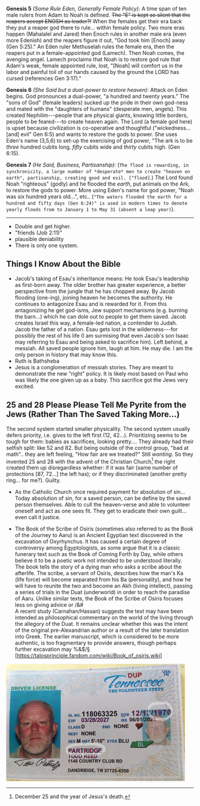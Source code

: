 


**Genesis 5** *(Some Rule Eden, Generally Female Policy)*: A time span of ten male rulers from Adam to Noah is defined. ~~The "E" is kept so silent that the reapers accept ENOSH as leader?!~~ When the females get their era back they put a reaper god there to rule... within female policy. Two more eras happen (Mahalalel and Jared) then Enoch rules in another male era (even more Edenish) and the reapers figure it out, "God took him [Enoch] away (Gen 5:25)." An Eden ruler Methuselah  rules the female era, then the reapers put in a female-appointed god (Lamech). Then Noah comes, the avenging angel. Lamech proclaims that Noah is to restore god rule that Adam's weak, female appointed rule, lost, "[Noah] will comfort us in the labor and painful toil of our hands caused by the ground the LORD has cursed (references Gen 3:17)."

**Genesis 6** *(She Said but a dual-power to restore heaven)*: Attack on Eden begins. God pronounces a dual-power, "a hundred and twenty years." The "sons of God" (female leaders) sucked up the pride in their own god-ness and mated with the "daughters of humans" (desperate men, angels). This created Nephilim---people that are physical giants, knowing little borders, people to be feared---to create heaven again. The Lord (a female god here) is upset because civilization is co-operative and thoughtful ("wickedness... [and] evil" Gen 6:5) and wants to restore the gods to power. She uses Eden's name (3,5,6) to set-up the exercising of god power, "The ark is to be *three* hundred cubits long, *fifty* cubits wide and *thirty* cubits high. (Gen 6:15).

**Genesis 7** *(He Said, Business, Partisanship)*: (`The flood is rewarding, in synchronicity, a large number of *desperate* men to create "heaven on earth", partisanship, creating good and evil. [^flood]`.) The Lord found Noah "righteous" (godly) and he flooded the *earth*, put a*n*imals on the Ark, to restore the gods to power. More using Eden's name for god power, "Noah was six hundred years old...", etc.. (`"The waters flooded the earth for a hundred and fifty days (Gen 6:24)" is used in modern times to denote yearly floods from to January 1 to May 31 (absent a leap year)`).

---

* Double and get higher.
* "friends (Job 2:11)"
* plausible deniability
* There is only one system.

## Things I Know About the Bible

* Jacob's taking of Esau's inheritance means: He took Esau's leadership as first-born away. The older brother has greater experience, a better perspective from the jungle that he has chopped away. By Jacob flooding (one-ing), joining heaven he becomes the authority. He continues to antagonize Esau and is rewarded for it. From this antagonizing he get god-isms, Jew support mechanisms (e.g. burning the barn...) which he can dole out to people to get them saved. Jacob creates Israel this way, a female-led nation, a contender to Judah. Jacob the father of a nation. Esau gets lost in the wilderness---for possibly the rest of his life (I am surmising that even Jacob's son Isaac may referring to Esau and being asked to sacrifice him). Left behind, a messiah. All saved people ignore him, laugh at him. He may die. I am the only person in history that may know this.
* Ruth is Bathsheba
* Jesus is a conglomeration of messiah stories. They are meant to demonstrate the new "right" policy. It is likely most based on Paul who was likely the one given up as a baby. This sacrifice got the Jews very excited.

## 25 and 28 Please Please Tell Me Pyrite from the Jews (Rather Than The Saved Taking More...)

The second system started smaller physicality. The second system usually defers priority, i.e. gives to the left first (12, 42...). Prioritizing seems to be tough for them: babies as sacrifices, looking pretty.... They already had their selfish split: like 52 and 82. But being outside of the control group, "bad at math".. they are left feeling, "How fair are we treated?" Still *wanting*. So they invented 25 and 28 with the advent of the Christian Church[^25] the right created them up disregardless whether: if it was fair (same number of protections [87, 72...] the left has); or if they discriminated (another pretty ring... for me?). Guilty.

* As the Catholic Church once required payment for absolution of sin... Today absolution of sin, for a saved person, can be define by the saved person themselves. Able to cull the heaven-verse and able to volunteer oneself and act as one sees fit. They get to eradicate their own guilt... even call it justice.

* The Book of the Scribe of Osiris (sometimes also referred to as the Book of the Journey to Aaru) is an Ancient Egyptian text discovered in the excavation of Oxyrhynchus. It has caused a certain degree of controversy among Egyptologists, as some argue that it is a classic funerary text such as the Book of Coming Forth by Day, while others believe it to be a poetic work not intended to be understood literally. \
  The book tells the story of a dying man who asks a scribe about the afterlife. The scribe, a servant of Osiris, describes how the man's Ka (life force) will become separated from his Ba (personality), and how he will have to reunite the two and become an Akh (living intellect), passing a series of trials in the Duat (underworld) in order to reach the paradise of Aaru. Unlike similar texts, the Book of the Scribe of Osiris focuses less on giving advice or /&# \
A recent study (Carnahan/Hassan) suggests the text may have been intended as philosophical commentary on the world of the living through the allegory of the Duat. It remains unclear whether this was the intent of the original pre-Alexandrian author or a result of the later translation into Greek. The earlier manuscript, which is considered to be more authentic, is too fragmentary to provide answers, though perhaps further excavation may %&$/§ \
[https://talosprinciple.fandom.com/wiki/Book_of_osiris.wiki]

![alt text](images/XX_who_where_when.svg)

[^the-great-Jewish-two-system]: I am still working on this but I believe that now, this far in history with this system existant, that the Jews (at least by some) are investing in both sides. Since they know it exists and is obviously immanent they are going along with it. For example, the evidence of the recent Jew flopping's: Jerry Seinfeld "Unbounded", Richard Dreyfus "Hollywood out to get Jews", Kendrick losing to Drake.
[^definition-politics]: 
[^definition-revisionistic]: From [Wiktionary](https://en.wiktionary.org/wiki/revisionistic): [...] changing some accepted doctrine or view of history.
[^definition-visceral]: I am using the definition from *Merriam Webster*: dealing with crude or elemental emotions, EARTHY; and from *The American Heritage® Dictionary of the English Language, 5th Edition*. Being or arising from impulse or sudden emotion rather than from thought or deliberation.
[^pronoun-female]: Yes the Bible writers do constantly use the pronoun "he" throughout the Bible.
[^serpent]: Before the Bible the nine was the organizer of the nobility. He choose who the desperate men were and made sure they were rewarded. It builds to "the flood" later.
[^Story-of-the-Moral]: Using a Hebrew flood number/letter in the second term do get their angels somewhat excited... again deferential.
<!-- [^flood]:  -->
[^25]: December 25 and the year of Jesus's death.
